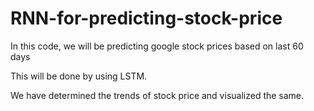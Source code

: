# RNN-for-predicting-stock-price

In this code, we will be predicting google stock prices based on last 60 days

This will be done by using LSTM.

We have determined the trends of stock price and visualized the same.


